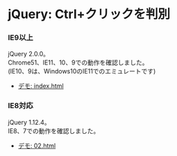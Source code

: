 # jQuery: Ctrl+クリックを判別

### IE9以上
jQuery 2.0.0。  
Chrome51、IE11、10、9での動作を確認しました。  
(IE10、9は、Windows10のIE11でのエミュレートです)

- [デモ: index.html](http://sutara79.github.io/demo-jq-ctrlkey/index.html)

### IE8対応
jQuery 1.12.4。  
IE8、7での動作を確認しました。

- [デモ: 02.html](http://sutara79.github.io/demo-jq-ctrlkey/02.html)